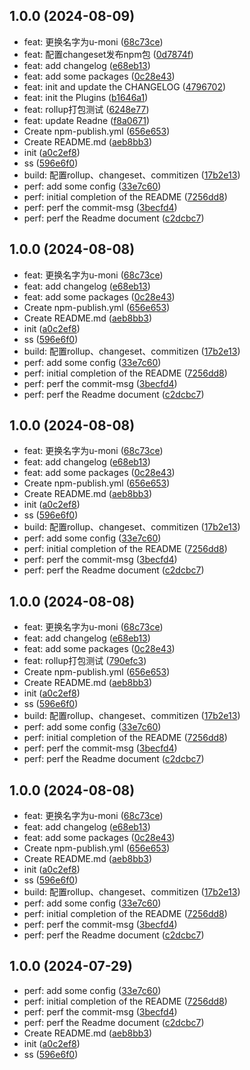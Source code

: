 ## 1.0.0 (2024-08-09)

* feat: 更换名字为u-moni ([68c73ce](https://github.com/1930850328/UMonitoR/commit/68c73ce))
* feat: 配置changeset发布npm包 ([0d7874f](https://github.com/1930850328/UMonitoR/commit/0d7874f))
* feat: add changelog ([e68eb13](https://github.com/1930850328/UMonitoR/commit/e68eb13))
* feat: add some packages ([0c28e43](https://github.com/1930850328/UMonitoR/commit/0c28e43))
* feat: init and update the CHANGELOG ([4796702](https://github.com/1930850328/UMonitoR/commit/4796702))
* feat: init the Plugins ([b1646a1](https://github.com/1930850328/UMonitoR/commit/b1646a1))
* feat: rollup打包测试 ([6248e77](https://github.com/1930850328/UMonitoR/commit/6248e77))
* feat: update Readne ([f8a0671](https://github.com/1930850328/UMonitoR/commit/f8a0671))
* Create npm-publish.yml ([656e653](https://github.com/1930850328/UMonitoR/commit/656e653))
* Create README.md ([aeb8bb3](https://github.com/1930850328/UMonitoR/commit/aeb8bb3))
* init ([a0c2ef8](https://github.com/1930850328/UMonitoR/commit/a0c2ef8))
* ss ([596e6f0](https://github.com/1930850328/UMonitoR/commit/596e6f0))
* build: 配置rollup、changeset、commitizen ([17b2e13](https://github.com/1930850328/UMonitoR/commit/17b2e13))
* perf: add some config ([33e7c60](https://github.com/1930850328/UMonitoR/commit/33e7c60))
* perf: initial completion of the README ([7256dd8](https://github.com/1930850328/UMonitoR/commit/7256dd8))
* perf: perf the commit-msg ([3becfd4](https://github.com/1930850328/UMonitoR/commit/3becfd4))
* perf: perf the Readme document ([c2dcbc7](https://github.com/1930850328/UMonitoR/commit/c2dcbc7))



## 1.0.0 (2024-08-08)

* feat: 更换名字为u-moni ([68c73ce](https://github.com/1930850328/UMonitoR/commit/68c73ce))
* feat: add changelog ([e68eb13](https://github.com/1930850328/UMonitoR/commit/e68eb13))
* feat: add some packages ([0c28e43](https://github.com/1930850328/UMonitoR/commit/0c28e43))
* Create npm-publish.yml ([656e653](https://github.com/1930850328/UMonitoR/commit/656e653))
* Create README.md ([aeb8bb3](https://github.com/1930850328/UMonitoR/commit/aeb8bb3))
* init ([a0c2ef8](https://github.com/1930850328/UMonitoR/commit/a0c2ef8))
* ss ([596e6f0](https://github.com/1930850328/UMonitoR/commit/596e6f0))
* build: 配置rollup、changeset、commitizen ([17b2e13](https://github.com/1930850328/UMonitoR/commit/17b2e13))
* perf: add some config ([33e7c60](https://github.com/1930850328/UMonitoR/commit/33e7c60))
* perf: initial completion of the README ([7256dd8](https://github.com/1930850328/UMonitoR/commit/7256dd8))
* perf: perf the commit-msg ([3becfd4](https://github.com/1930850328/UMonitoR/commit/3becfd4))
* perf: perf the Readme document ([c2dcbc7](https://github.com/1930850328/UMonitoR/commit/c2dcbc7))



## 1.0.0 (2024-08-08)

* feat: 更换名字为u-moni ([68c73ce](https://github.com/1930850328/UMonitoR/commit/68c73ce))
* feat: add changelog ([e68eb13](https://github.com/1930850328/UMonitoR/commit/e68eb13))
* feat: add some packages ([0c28e43](https://github.com/1930850328/UMonitoR/commit/0c28e43))
* Create npm-publish.yml ([656e653](https://github.com/1930850328/UMonitoR/commit/656e653))
* Create README.md ([aeb8bb3](https://github.com/1930850328/UMonitoR/commit/aeb8bb3))
* init ([a0c2ef8](https://github.com/1930850328/UMonitoR/commit/a0c2ef8))
* ss ([596e6f0](https://github.com/1930850328/UMonitoR/commit/596e6f0))
* build: 配置rollup、changeset、commitizen ([17b2e13](https://github.com/1930850328/UMonitoR/commit/17b2e13))
* perf: add some config ([33e7c60](https://github.com/1930850328/UMonitoR/commit/33e7c60))
* perf: initial completion of the README ([7256dd8](https://github.com/1930850328/UMonitoR/commit/7256dd8))
* perf: perf the commit-msg ([3becfd4](https://github.com/1930850328/UMonitoR/commit/3becfd4))
* perf: perf the Readme document ([c2dcbc7](https://github.com/1930850328/UMonitoR/commit/c2dcbc7))



## 1.0.0 (2024-08-08)

* feat: 更换名字为u-moni ([68c73ce](https://github.com/1930850328/UMonitoR/commit/68c73ce))
* feat: add changelog ([e68eb13](https://github.com/1930850328/UMonitoR/commit/e68eb13))
* feat: add some packages ([0c28e43](https://github.com/1930850328/UMonitoR/commit/0c28e43))
* feat: rollup打包测试 ([790efc3](https://github.com/1930850328/UMonitoR/commit/790efc3))
* Create npm-publish.yml ([656e653](https://github.com/1930850328/UMonitoR/commit/656e653))
* Create README.md ([aeb8bb3](https://github.com/1930850328/UMonitoR/commit/aeb8bb3))
* init ([a0c2ef8](https://github.com/1930850328/UMonitoR/commit/a0c2ef8))
* ss ([596e6f0](https://github.com/1930850328/UMonitoR/commit/596e6f0))
* build: 配置rollup、changeset、commitizen ([17b2e13](https://github.com/1930850328/UMonitoR/commit/17b2e13))
* perf: add some config ([33e7c60](https://github.com/1930850328/UMonitoR/commit/33e7c60))
* perf: initial completion of the README ([7256dd8](https://github.com/1930850328/UMonitoR/commit/7256dd8))
* perf: perf the commit-msg ([3becfd4](https://github.com/1930850328/UMonitoR/commit/3becfd4))
* perf: perf the Readme document ([c2dcbc7](https://github.com/1930850328/UMonitoR/commit/c2dcbc7))



## 1.0.0 (2024-08-08)

* feat: 更换名字为u-moni ([68c73ce](https://github.com/1930850328/UMonitoR/commit/68c73ce))
* feat: add changelog ([e68eb13](https://github.com/1930850328/UMonitoR/commit/e68eb13))
* feat: add some packages ([0c28e43](https://github.com/1930850328/UMonitoR/commit/0c28e43))
* Create npm-publish.yml ([656e653](https://github.com/1930850328/UMonitoR/commit/656e653))
* Create README.md ([aeb8bb3](https://github.com/1930850328/UMonitoR/commit/aeb8bb3))
* init ([a0c2ef8](https://github.com/1930850328/UMonitoR/commit/a0c2ef8))
* ss ([596e6f0](https://github.com/1930850328/UMonitoR/commit/596e6f0))
* build: 配置rollup、changeset、commitizen ([17b2e13](https://github.com/1930850328/UMonitoR/commit/17b2e13))
* perf: add some config ([33e7c60](https://github.com/1930850328/UMonitoR/commit/33e7c60))
* perf: initial completion of the README ([7256dd8](https://github.com/1930850328/UMonitoR/commit/7256dd8))
* perf: perf the commit-msg ([3becfd4](https://github.com/1930850328/UMonitoR/commit/3becfd4))
* perf: perf the Readme document ([c2dcbc7](https://github.com/1930850328/UMonitoR/commit/c2dcbc7))



## 1.0.0 (2024-07-29)

* perf: add some config ([33e7c60](https://github.com/1930850328/Umoni/commit/33e7c60))
* perf: initial completion of the README ([7256dd8](https://github.com/1930850328/Umoni/commit/7256dd8))
* perf: perf the commit-msg ([3becfd4](https://github.com/1930850328/Umoni/commit/3becfd4))
* perf: perf the Readme document ([c2dcbc7](https://github.com/1930850328/Umoni/commit/c2dcbc7))
* Create README.md ([aeb8bb3](https://github.com/1930850328/Umoni/commit/aeb8bb3))
* init ([a0c2ef8](https://github.com/1930850328/Umoni/commit/a0c2ef8))
* ss ([596e6f0](https://github.com/1930850328/Umoni/commit/596e6f0))



